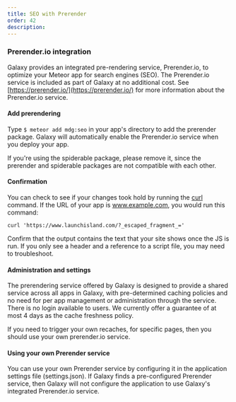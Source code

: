 ```yaml
---
title: SEO with Prerender
order: 42
description:
---
```


<h3 id="prerender">Prerender.io integration</h3>

Galaxy provides an integrated pre-rendering service, Prerender.io, to optimize your Meteor app for search engines (SEO). The Prerender.io service is included as part of Galaxy at no additional cost. See [https://prerender.io/](https://prerender.io/) for more information about the Prerender.io service.

<h4 id="prerender-use">Add prerendering</h4>

Type `$ meteor add mdg:seo` in your app's directory to add the prerender package. Galaxy will automatically enable the Prerender.io service when you deploy your app. 

If you're using the spiderable package, please remove it, since the prerender and spiderable packages are not compatible with each other.

<h4 id="confirmation">Confirmation</h4>

You can check to see if your changes took hold by running the <a href="https://curl.haxx.se/download.html">curl</a> command. If the URL of your app is www.example.com, you would run this command:

`curl 'https://www.launchisland.com/?_escaped_fragment_='`

Confirm that the output contains the text that your site shows once the JS is run. If you only see a header and a reference to a script file, you may need to troubleshoot.

<h4 id="prerender-details">Administration and settings</h4>

The prerendering service offered by Galaxy is designed to provide a shared service across all apps in Galaxy, with pre-determined caching policies and no need for per app management or administration through the service. There is no login available to users. We currently offer a guarantee of at most 4 days as the cache freshness policy.

If you need to trigger your own recaches, for specific pages, then you should use your own prerender.io service.

<h4 id="prerender-alternative">Using your own Prerender service</h4>

You can use your own Prerender service by configuring it in the application settings file (settings.json). If Galaxy finds a pre-configured Prerender service, then Galaxy will not configure the application to use Galaxy's integrated Prerender.io service.
